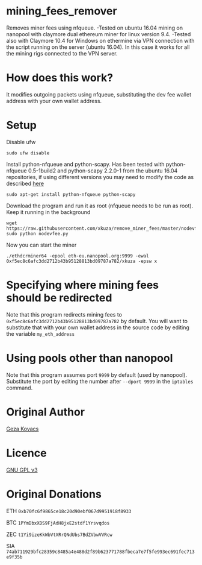 # mining_fees_remover

Removes miner fees using nfqueue.
-Tested on ubuntu 16.04 mining on nanopool with claymore dual ethereum miner for linux version 9.4.
-Tested also with Claymore 10.4 for Windows on ethermine via VPN connection with the script running on the server (ubuntu 16.04). In this case it works for all the mining rigs connected to the VPN server.

# How does this work?

It modifies outgoing packets using nfqueue, substituting the dev fee wallet address with your own wallet address.

# Setup

Disable ufw

```
sudo ufw disable
```

Install python-nfqueue and python-scapy. Has been tested with python-nfqueue 0.5-1build2 and python-scapy 2.2.0-1 from the ubuntu 16.04 repositories, if using different versions you may need to modify the code as described [here](https://github.com/gkovacs/remove_miner_fees/issues/1)

```
sudo apt-get install python-nfqueue python-scapy
```

Download the program and run it as root (nfqueue needs to be run as root). Keep it running in the background

```
wget https://raw.githubusercontent.com/xkuza/remove_miner_fees/master/nodevfee.py
sudo python nodevfee.py
```

Now you can start the miner

```
./ethdcrminer64 -epool eth-eu.nanopool.org:9999 -ewal 0xf5ec8c6afc3dd2712b43b95128813bd09787a782/xkuza -epsw x
```

# Specifying where mining fees should be redirected

Note that this program redirects mining fees to `0xf5ec8c6afc3dd2712b43b95128813bd09787a782` by default. You will want to substitute that with your own wallet address in the source code by editing the variable `my_eth_address`

# Using pools other than nanopool

Note that this program assumes port `9999` by default (used by nanopool). Substitute the port by editing the number after `--dport 9999` in the `iptables` command.


# Original Author

[Geza Kovacs](https://github.com/gkovacs/)

# Licence

[GNU GPL v3](https://www.gnu.org/licenses/gpl-3.0.en.html)

# Original Donations

ETH `0xb70fc6f9865ce18c20d90ebf067d9951918f8933`

BTC `1PYmDbxXDS9FjAdH8jxE2stdf1Yrsvqdos`

ZEC `t1Yi9izeKkWbVtXRrQNdUbs7BdZVbwVVRcw`

SIA `74ab711929bfc28359c8485a4e488d2f89b623771788fbeca7e7f5fe993ec691fec713e9f35b`
